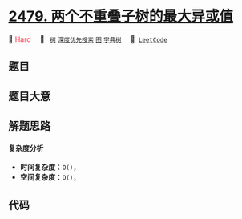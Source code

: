 # [2479. 两个不重叠子树的最大异或值](https://leetcode.com/problems/maximum-xor-of-two-non-overlapping-subtrees)

🔴 <font color=#ff334b>Hard</font>&emsp; 🔖&ensp; [`树`](/outline/tag/tree.md) [`深度优先搜索`](/outline/tag/depth-first-search.md) [`图`](/outline/tag/graph.md) [`字典树`](/outline/tag/trie.md)&emsp; 🔗&ensp;[`LeetCode`](https://leetcode.com/problems/maximum-xor-of-two-non-overlapping-subtrees)

## 题目




## 题目大意




## 解题思路

#### 复杂度分析

- **时间复杂度**：`O()`，
- **空间复杂度**：`O()`，

## 代码

```javascript

```